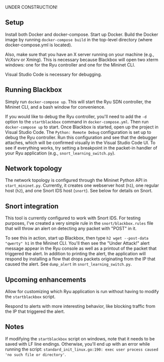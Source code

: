 UNDER CONSTRUCTION!

## Setup

Install both Docker and docker-compose. Start up Docker. Build the Docker image by running `docker-compose build` in the top-level directory (where docker-compose.yml is located).

Also, make sure that you have an X server running on your machine (e.g., VcXsrv or Xming). This is necessary because Blackbox will open two xterm windows: one for the Ryu controller and one for the Mininet CLI.

Visual Studio Code is necessary for debugging.

## Running Blackbox

Simply run `docker-compose up`. This will start the Ryu SDN controller, the Mininet CLI, and a bash window for convenience.

If you would like to debug the Ryu controller, you'll need to add the `-d` option to the `startblackbox` command in `docker-compose.yml`. Then run `docker-compose up` to start. Once Blackbox is started, open up the project in Visual Studio Code. The `Python: Remote Debug` configuration is set up to debug the Ryu controller. Run this configuration and see that the debugger attaches, which will be confirmed visually in the Visual Studio Code UI. To see if everything works, try setting a breakpoint in the packet-in handler of your Ryu application (e.g., `snort_learning_switch.py`).

## Network topology

The network topology is configured through the Mininet Python API in `start_mininet.py`. Currently, it creates one webserver host (`h1`), one regular host (`h2`), and one Snort IDS host (`snort`). See below for details on Snort.

## Snort integration

This tool is currently configured to work with Snort IDS. For testing purposes, I've created a very simple rule in the `snort/blackbox.rules` file that will throw an alert on detecting any packet with "POST" in it.

To see this in action, start up Blackbox, then type `h2 wget --post-data "qwerty" h1` in the Mininet CLI. You'll then see the "Under Attack!" alert message appear in the Ryu console as well as a printout of the packet that triggered the alert. In addition to printing the alert, the application will respond by installing a flow that drops packets originating from the IP that caused the alert. See `dump_alert` in `snort_learning_switch.py`.

## Upcoming enhancements

Allow for customizing which Ryu application is run without having to modify the `startblackbox` script.

Respond to alerts with more interesting behavior, like blocking traffic from the IP that triggered the alert.

## Notes

If modifying the `startblackbox` script on windows, note that it needs to be saved with LF line endings. Otherwise, you'll end up with an error while running the script: `standard_init_linux.go:190: exec user process caused 'no such file or directory'`.
